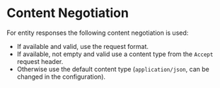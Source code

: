 # Content Negotiation

For entity responses the following content negotiation is used:

* If available and valid, use the request format.
* If available, not empty and valid use a content type from the `Accept` request header.
* Otherwise use the default content type \(`application/json`, can be changed in the configuration\).



